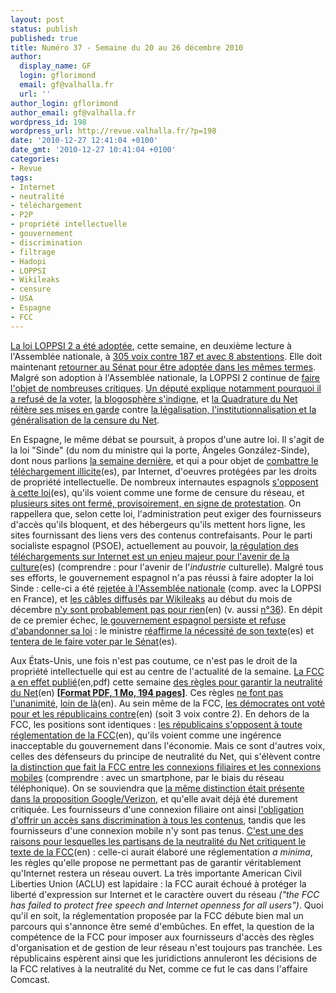 ```yaml
---
layout: post
status: publish
published: true
title: Numéro 37 - Semaine du 20 au 26 décembre 2010
author:
  display_name: GF
  login: gflorimond
  email: gf@valhalla.fr
  url: ''
author_login: gflorimond
author_email: gf@valhalla.fr
wordpress_id: 198
wordpress_url: http://revue.valhalla.fr/?p=198
date: '2010-12-27 12:41:04 +0100'
date_gmt: '2010-12-27 10:41:04 +0100'
categories:
- Revue
tags:
- Internet
- neutralité
- téléchargement
- P2P
- propriété intellectuelle
- gouvernement
- discrimination
- filtrage
- Hadopi
- LOPPSI
- Wikileaks
- censure
- USA
- Espagne
- FCC
---
```

<p><a href="http://www.numerama.com/magazine/17643-les-deputes-adoptent-la-loi-loppsi-a-une-tres-forte-majorite.html">La loi LOPPSI 2 a été adoptée</a>, cette semaine, en deuxième lecture à l'Assemblée nationale, à <a href="http://pro.clubic.com/legislation-loi-internet/loppsi/actualite-386942-loi-loppsi-2-adoptee.html">305 voix contre 187 et avec 8 abstentions</a>. Elle doit maintenant <a href="http://www.pcinpact.com/actu/news/60985-loppsi-blocage-site-senat-assemblee.htm">retourner au Sénat pour être adoptée dans les mêmes termes</a>. Malgré son adoption à l'Assemblée nationale, la LOPPSI 2 continue de <a href="http://www.pcinpact.com/actu/news/60984-jean-dionis-sejour-loppsi-contre.htm">faire l'objet de nombreuses critiques</a>. <a href="http://www.jeandionis.com/info.asp?id=1279">Un député explique notamment pourquoi il a refusé de la voter</a>, <a href="http://sid.rstack.org/blog/index.php/448-loppsi-et-censure-du-net">la blogosphère s'indigne</a>, et <a href="http://www.laquadrature.net/fr/loppsi-la-censure-gouvernementale-du-net-adoptee-au-parlement">la Quadrature du Net réitère ses mises en garde</a> contre <a href="http://www.numerama.com/magazine/17655-loppsi-le-filtrage-limite-a-la-pedopornographie-aujourd-hui.html">la légalisation, l'institutionnalisation et la généralisation de la censure du Net</a>.</p>
<p>En Espagne, le même débat se poursuit, à propos d'une autre loi. Il s'agit de la loi "Sinde" (du nom du ministre qui la porte, Ángeles González-Sinde), dont nous parlions <a href="http://revue.valhalla.fr/numeros/36/">la semaine dernière</a>, et qui a pour objet de <a href="http://www.elpais.com/articulo/tecnologia/Preguntas/respuestas/ley/Sinde/elpeputec/20101220elpeputec_6/Tes">combattre le téléchargement illicite</a><span class="lang">(es)</span>, par Internet, d'oeuvres protégées par les droits de propriété intellectuelle. De nombreux internautes espagnols <a href="http://www.elpais.com/articulo/tecnologia/Movilizacion/Red/ley/Sinde/elpeputec/20101220elpeputec_5/Tes">s'opposent à cette loi</a><span class="lang">(es)</span>, qu'ils voient comme une forme de censure du réseau, et <a href="http://pro.clubic.com/legislation-loi-internet/telechargement-illegal/actualite-386552-espagne-sites-partage-hors-ligne-protestation.html">plusieurs sites ont fermé, provisoirement, en signe de protestation</a>. On rappellera que, selon cette loi, l'administration peut exiger des fournisseurs d'accès qu'ils bloquent, et des hébergeurs qu'ils mettent hors ligne, les sites fournissant des liens vers des contenus contrefaisants. Pour le parti socialiste espagnol (PSOE), actuellement au pouvoir, <a href="http://www.elpais.com/articulo/cultura/PSOE/considera/desapareceria/mitad/cultura/regulan/descargas/Internet/elpepucul/20101224elpepucul_2/Tes">la régulation des téléchargements sur Internet est un enjeu majeur pour l'avenir de la culture</a><span class="lang">(es)</span> (comprendre : pour l'avenir de l'<i>industrie</i> culturelle). Malgré tous ses efforts, le gouvernement espagnol n'a pas réussi à faire adopter la loi Sinde : celle-ci a été <a href="http://www.numerama.com/magazine/17648-le-blocage-des-sites-pirates-rejete-par-les-deputes-en-espagne-maj.html">rejetée à l'Assemblée nationale</a> (comp. avec la LOPPSI en France), et <a href="http://pro.clubic.com/legislation-loi-internet/telechargement-illegal/actualite-387034-hadopi-espagnole-rejetee.html">les câbles diffusés par Wikileaks</a> au début du mois de décembre <a href="http://arstechnica.com/tech-policy/news/2010/12/how-wikileaks-killed-spains-anti-p2p-law.ars">n'y sont probablement pas pour rien</a><span class="lang">(en)</span> (v. aussi <a href="http://revue.valhalla.fr/numeros/36/">n°36</a>). En dépit de ce premier échec, <a href="http://www.numerama.com/magazine/17680-l-espagne-veut-forcer-l-adoption-de-la-loi-sur-le-blocage-des-sites-pirates.html">le gouvernement espagnol persiste et refuse d'abandonner sa loi</a> : le ministre <a href="http://www.elpais.com/articulo/tecnologia/Sinde/reafirma/compromiso/defensa/derechos/autor/elpeputec/20101222elpeputec_2/Tes">réaffirme la nécessité de son texte</a><span class="lang">(es)</span> et <a href="http://www.elpais.com/articulo/cultura/Fracasa/ley/Sinde/Congreso/ultimo/intento/PSOE/conseguir/apoyo/elpepucul/20101221elpepucul_1/Tes">tentera de le faire voter par le Sénat</a><span class="lang">(es)</span>.</p>
<p>Aux États-Unis, une fois n'est pas coutume, ce n'est pas le droit de la propriété intellectuelle qui est au centre de l'actualité de la semaine. <a href="http://hraunfoss.fcc.gov/edocs_public/attachmatch/DOC-303745A1.pdf">La FCC a en effet publié</a><span class="lang">(en,pdf)</span> cette semaine <a href="http://www.nytimes.com/2010/12/21/business/media/21fcc.html">des règles pour garantir la neutralité du Net</a><span class="lang">(en)</span> <b><a href="http://revue.valhalla.fr/wp-content/uploads/2010/12/FCC-NetNeutrality.pdf">[Format PDF, 1 Mo, 194 pages]</a></b>. Ces règles <a href="http://www.lemondeinformatique.fr/actualites/lire-la-fcc-adopte-les-regles-sur-la-neutralite-du-net-32479.html">ne font pas l'unanimité</a>, <a href="http://www.wired.com/epicenter/2010/12/fcc-rule/">loin de là</a><span class="lang">(en)</span>. Au sein même de la FCC, <a href="http://arstechnica.com/tech-policy/news/2010/12/its-here-fcc-adopts-net-neutrality-lite.ars">les démocrates ont voté pour et les républicains contre</a><span class="lang">(en)</span> (soit 3 voix contre 2). En dehors de la FCC, les positions sont identiques : <a href="http://arstechnica.com/tech-policy/news/2010/12/gop-on-new-fcc-net-neutrality-rules-kill.ars">les républicains s'opposent à toute réglementation de la FCC</a><span class="lang">(en)</span>, qu'ils voient comme une ingérence inacceptable du gouvernement dans l'économie. Mais ce sont d'autres voix, celles des défenseurs du principe de neutralité du Net, qui s'élèvent contre <a href="http://www.clubic.com/connexion-internet/actualite-386976-neutralite-fcc-distingue-operateurs-fixes-virtuels.html">la distinction que fait la FCC entre les connexions filiaires et les connexions mobiles</a> (comprendre : avec un smartphone, par le biais du réseau téléphonique). On se souviendra que <a href="http://www.valhalla.fr/2010/08/14/observations-proposition-google-verizon-neutralite-du-net/">la même distinction était présente dans la proposition Google/Verizon</a>, et qu'elle avait déjà été durement critiquée. Les fournisseurs d'une connexion filiaire ont ainsi <a href="http://arstechnica.com/tech-policy/news/2010/12/fcc-priority-access-deals-unlikely-to-get-past-new-open-internet-rules.ars">l'obligation d'offrir un accès sans discrimination à tous les contenus</a>, tandis que les fournisseurs d'une connexion mobile n'y sont pas tenus. <a href="http://arstechnica.com/tech-policy/news/2010/12/why-everyone-hates-new-net-neutrality-ruleseven-nn-supporters.ars">C'est une des raisons pour lesquelles les partisans de la neutralité du Net critiquent le texte de la FCC</a><span class="lang">(en)</span> : celle-ci aurait élaboré une réglementation <i>a minima</i>, les règles qu'elle propose ne permettant pas de garantir véritablement qu'Internet restera un réseau ouvert. La très importante American Civil Liberties Union (ACLU) est lapidaire : la FCC aurait échoué à protéger la liberté d'expression sur Internet et le caractère ouvert du réseau <i>("the FCC has failed to protect free speech and Internet openness for all users")</i>. Quoi qu'il en soit, la réglementation proposée par la FCC débute bien mal un parcours qui s'annonce être semé d'embûches. En effet, la question de la compétence de la FCC pour imposer aux fournisseurs d'accès des règles d'organisation et de gestion de leur réseau n'est toujours pas tranchée. Les républicains espèrent ainsi que les juridictions annuleront les décisions de la FCC relatives à la neutralité du Net, comme ce fut le cas dans <a rhef="http://www.valhalla.fr/2010/08/14/observations-proposition-google-verizon-neutralite-du-net/">l'affaire Comcast</a>.</p>
